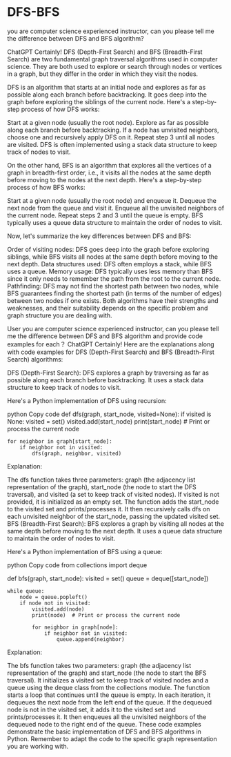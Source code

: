 # DFS-BFS

you are computer science experienced instructor, can you please tell me the difference between DFS and BFS algorithm?

ChatGPT
Certainly! DFS (Depth-First Search) and BFS (Breadth-First Search) are two fundamental graph traversal algorithms used in computer science. They are both used to explore or search through nodes or vertices in a graph, but they differ in the order in which they visit the nodes.

DFS is an algorithm that starts at an initial node and explores as far as possible along each branch before backtracking. It goes deep into the graph before exploring the siblings of the current node. Here's a step-by-step process of how DFS works:

Start at a given node (usually the root node).
Explore as far as possible along each branch before backtracking.
If a node has unvisited neighbors, choose one and recursively apply DFS on it.
Repeat step 3 until all nodes are visited.
DFS is often implemented using a stack data structure to keep track of nodes to visit.

On the other hand, BFS is an algorithm that explores all the vertices of a graph in breadth-first order, i.e., it visits all the nodes at the same depth before moving to the nodes at the next depth. Here's a step-by-step process of how BFS works:

Start at a given node (usually the root node) and enqueue it.
Dequeue the next node from the queue and visit it.
Enqueue all the unvisited neighbors of the current node.
Repeat steps 2 and 3 until the queue is empty.
BFS typically uses a queue data structure to maintain the order of nodes to visit.

Now, let's summarize the key differences between DFS and BFS:

Order of visiting nodes: DFS goes deep into the graph before exploring siblings, while BFS visits all nodes at the same depth before moving to the next depth.
Data structures used: DFS often employs a stack, while BFS uses a queue.
Memory usage: DFS typically uses less memory than BFS since it only needs to remember the path from the root to the current node.
Pathfinding: DFS may not find the shortest path between two nodes, while BFS guarantees finding the shortest path (in terms of the number of edges) between two nodes if one exists.
Both algorithms have their strengths and weaknesses, and their suitability depends on the specific problem and graph structure you are dealing with.





User
you are computer science experienced instructor, can you please tell me the difference between DFS and BFS algorithm and provide code examples for each？
ChatGPT
Certainly! Here are the explanations along with code examples for DFS (Depth-First Search) and BFS (Breadth-First Search) algorithms:

DFS (Depth-First Search):
DFS explores a graph by traversing as far as possible along each branch before backtracking. It uses a stack data structure to keep track of nodes to visit.

Here's a Python implementation of DFS using recursion:

python
Copy code
def dfs(graph, start_node, visited=None):
    if visited is None:
        visited = set()
    visited.add(start_node)
    print(start_node)  # Print or process the current node

    for neighbor in graph[start_node]:
        if neighbor not in visited:
            dfs(graph, neighbor, visited)
Explanation:

The dfs function takes three parameters: graph (the adjacency list representation of the graph), start_node (the node to start the DFS traversal), and visited (a set to keep track of visited nodes). If visited is not provided, it is initialized as an empty set.
The function adds the start_node to the visited set and prints/processes it.
It then recursively calls dfs on each unvisited neighbor of the start_node, passing the updated visited set.
BFS (Breadth-First Search):
BFS explores a graph by visiting all nodes at the same depth before moving to the next depth. It uses a queue data structure to maintain the order of nodes to visit.

Here's a Python implementation of BFS using a queue:

python
Copy code
from collections import deque

def bfs(graph, start_node):
    visited = set()
    queue = deque([start_node])

    while queue:
        node = queue.popleft()
        if node not in visited:
            visited.add(node)
            print(node)  # Print or process the current node

            for neighbor in graph[node]:
                if neighbor not in visited:
                    queue.append(neighbor)
Explanation:

The bfs function takes two parameters: graph (the adjacency list representation of the graph) and start_node (the node to start the BFS traversal).
It initializes a visited set to keep track of visited nodes and a queue using the deque class from the collections module.
The function starts a loop that continues until the queue is empty.
In each iteration, it dequeues the next node from the left end of the queue.
If the dequeued node is not in the visited set, it adds it to the visited set and prints/processes it.
It then enqueues all the unvisited neighbors of the dequeued node to the right end of the queue.
These code examples demonstrate the basic implementation of DFS and BFS algorithms in Python. Remember to adapt the code to the specific graph representation you are working with.
